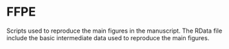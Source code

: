 # FFPE
Scripts used to reproduce the main figures in the manuscript.
The RData file include the basic intermediate data used to reproduce the main figures. 

